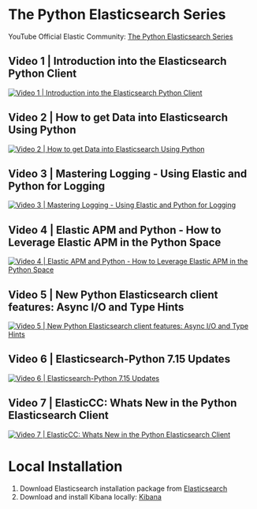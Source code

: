 # The Python Elasticsearch Series
YouTube Official Elastic Community: [The Python Elasticsearch Series](https://www.youtube.com/playlist?list=PL_mJOmq4zsHa6jK_er1o2gSHStyCX50ghC)

## Video 1 | Introduction into the Elasticsearch Python Client
[![Video 1 | Introduction into the Elasticsearch Python Client](https://i.ytimg.com/vi/UWR9G-U88X0/hqdefault.jpg?sqp=-oaymwEbCKgBEF5IVfKriqkDDggBFQAAiEIYAXABwAEG&rs=AOn4CLALxIkDbtM7BlHiwpQtYKlWFk6GhQ)](https://www.youtube.com/watch?v=UWR9G-U88X0&list=PL_mJOmq4zsHa6jK_er1o2gSHStyCX5ghC&index=1&pp=iAQB "Video 1 | Introduction into the Elasticsearch Python Client")

## Video 2 | How to get Data into Elasticsearch Using Python
[![Video 2 | How to get Data into Elasticsearch Using Python](https://i.ytimg.com/vi/a-p-bbut8C0/hqdefault.jpg?sqp=-oaymwEbCKgBEF5IVfKriqkDDggBFQAAiEIYAXABwAEG&rs=AOn4CLCM-yYGOtZtHiHTll72rJwXnZ73wg)](https://www.youtube.com/watch?v=a-p-bbut8C0&list=PL_mJOmq4zsHa6jK_er1o2gSHStyCX5ghC&index=2&pp=iAQB "Video 2 | How to get Data into Elasticsearch Using Python")

## Video 3 | Mastering Logging - Using Elastic and Python for Logging
[![Video 3 | Mastering Logging - Using Elastic and Python for Logging](https://i.ytimg.com/vi/_hhO56anumg/hqdefault.jpg?sqp=-oaymwEbCKgBEF5IVfKriqkDDggBFQAAiEIYAXABwAEG&rs=AOn4CLDXBC8NEQ3r2OfcP_eVH7LMN0aU9w)](https://www.youtube.com/watch?v=_hhO56anumg&list=PL_mJOmq4zsHa6jK_er1o2gSHStyCX5ghC&index=3&pp=iAQB "Video 3 | Mastering Logging - Using Elastic and Python for Logging")

## Video 4 | Elastic APM and Python - How to Leverage Elastic APM in the Python Space
[![Video 4 | Elastic APM and Python - How to Leverage Elastic APM in the Python Space](https://i.ytimg.com/vi/zL5hpO6kg0w/hqdefault.jpg?sqp=-oaymwEbCKgBEF5IVfKriqkDDggBFQAAiEIYAXABwAEG&rs=AOn4CLBbUIvbXxS7zxzklG6VdSD7xE56MQ)](https://www.youtube.com/watch?v=zL5hpO6kg0w&list=PL_mJOmq4zsHa6jK_er1o2gSHStyCX5ghC&index=4&pp=iAQB "Video 4 | Elastic APM and Python - How to Leverage Elastic APM in the Python Space")

## Video 5 | New Python Elasticsearch client features: Async I/O and Type Hints
[![Video 5 | New Python Elasticsearch client features: Async I/O and Type Hints](https://i.ytimg.com/vi/756UBsWE7Zk/hqdefault.jpg?sqp=-oaymwEbCKgBEF5IVfKriqkDDggBFQAAiEIYAXABwAEG&rs=AOn4CLA1kfteAl6HcPdIL7r2hajW1aKppA)](https://www.youtube.com/watch?v=756UBsWE7Zk&list=PL_mJOmq4zsHa6jK_er1o2gSHStyCX5ghC&index=5&pp=iAQB "Video 5 | New Python Elasticsearch client features: Async I/O and Type Hints")

## Video 6 | Elasticsearch-Python 7.15 Updates
[![Video 6 | Elasticsearch-Python 7.15 Updates](https://i.ytimg.com/vi/JBo12SKna8o/hqdefault.jpg?sqp=-oaymwEbCKgBEF5IVfKriqkDDggBFQAAiEIYAXABwAEG&rs=AOn4CLAaq2cR8c5oJD_kUy9vVv7h6XlBew)](https://www.youtube.com/watch?v=JBo12SKna8o&list=PL_mJOmq4zsHa6jK_er1o2gSHStyCX5ghC&index=6&pp=iAQB "Video 6 | Elasticsearch-Python 7.15 Updates")

## Video 7 | ElasticCC: Whats New in the Python Elasticsearch Client
[![Video 7 | ElasticCC: Whats New in the Python Elasticsearch Client](https://i.ytimg.com/vi/bA1H57VRmpY/hqdefault.jpg?sqp=-oaymwEbCKgBEF5IVfKriqkDDggBFQAAiEIYAXABwAEG&rs=AOn4CLA6msJJtw8H3Dr6lrIUG0G8s41igQ)](https://www.youtube.com/watch?v=bA1H57VRmpY&list=PL_mJOmq4zsHa6jK_er1o2gSHStyCX5ghC&index=7&pp=iAQB "Video 7 | ElasticCC: Whats New in the Python Elasticsearch Client")


# Local Installation

1. Download Elasticsearch installation package from [Elasticsearch](https://www.elastic.co/downloads/elasticsearch)
2. Download and install Kibana locally: [Kibana](https://www.elastic.co/downloads/kibana)